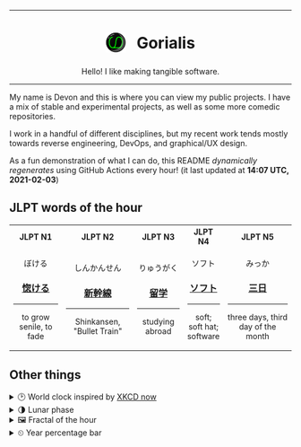 ***

<h1 align="center">
<sub>
    <img src="readme/resources/avatar.png" height="36">
</sub>
&nbsp;
Gorialis
</h1>
<p align="center">
Hello! I like making tangible software.
</p>

***

My name is Devon and this is where you can view my public projects. I have a mix of stable and experimental projects, as well as some more comedic repositories.

I work in a handful of different disciplines, but my recent work tends mostly towards reverse engineering, DevOps, and graphical/UX design.

As a fun demonstration of what I can do, this README *dynamically regenerates* using GitHub Actions every hour! (it last updated at **14:07 UTC, 2021-02-03**)

<h2>JLPT words of the hour</h2>
<table>
    <tr>
        <th>JLPT N1</th>
        <th>JLPT N2</th>
        <th>JLPT N3</th>
        <th>JLPT N4</th>
        <th>JLPT N5</th>
    </tr>
    <tr>
        <td>
            <p align="center">ぼける</p>
            <h3 align="center"><b><a href="https://jisho.org/search/%E6%83%9A%E3%81%91%E3%82%8B">惚ける</a></b></h3>
            <hr>
            <p align="center">to grow senile,<wbr> to fade</p>
        </td>
        <td>
            <p align="center">しんかんせん</p>
            <h3 align="center"><b><a href="https://jisho.org/search/%E6%96%B0%E5%B9%B9%E7%B7%9A">新幹線</a></b></h3>
            <hr>
            <p align="center">Shinkansen,<wbr> "Bullet Train"</p>
        </td>
        <td>
            <p align="center">りゅうがく</p>
            <h3 align="center"><b><a href="https://jisho.org/search/%E7%95%99%E5%AD%A6">留学</a></b></h3>
            <hr>
            <p align="center">studying abroad</p>
        </td>
        <td>
            <p align="center">ソフト</p>
            <h3 align="center"><b><a href="https://jisho.org/search/%E3%82%BD%E3%83%95%E3%83%88">ソフト</a></b></h3>
            <hr>
            <p align="center">soft;<br> soft hat;<br> software</p>
        </td>
        <td>
            <p align="center">みっか</p>
            <h3 align="center"><b><a href="https://jisho.org/search/%E4%B8%89%E6%97%A5">三日</a></b></h3>
            <hr>
            <p align="center">three days,<wbr> third day of the month</p>
        </td>
    </tr>
</table>

<h2>Other things</h2>
<details>
<summary>🕑  World clock inspired by <a href="https://xkcd.com/now">XKCD now</a></summary>

> <img src="generated/now.png" width="512">

</details>
<details>
<summary>🌗 Lunar phase</summary>

The moon is approximately 74.44% through its phase (Last Quarter).

</details>
<details>
<summary>&#x1f5bc; Fractal of the hour</summary>

> <img src="generated/fractal.png" width="512">

</details>
<details>
<summary>&#x23f2; Year percentage bar</summary>
<pre><code>2021 [█▁▁▁▁▁▁▁▁▁▁▁▁▁▁▁▁▁▁▁] 9.20%</code></pre>
</details>
